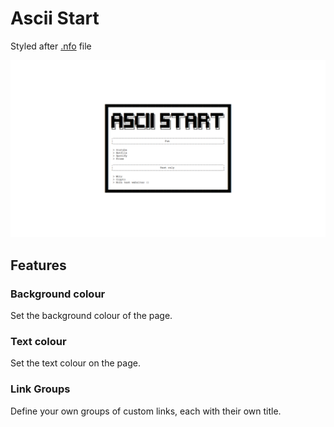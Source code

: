 # Ascii Start

Styled after [.nfo](https://en.wikipedia.org/wiki/.nfo) file

![preview image](preview.png)

## Features

### Background colour

Set the background colour of the page.

### Text colour

Set the text colour on the page.

### Link Groups

Define your own groups of custom links, each with their own title.
